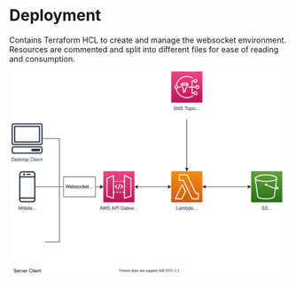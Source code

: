 # Deployment

Contains Terraform HCL to create and manage the websocket environment. Resources are commented and split into different
files for ease of reading and consumption.

![Architecture Diagram](../docs/architecture.svg)
